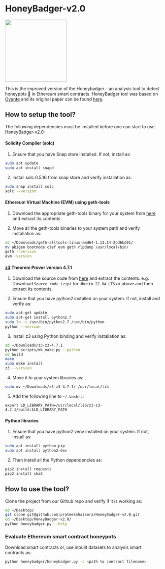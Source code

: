 HoneyBadger-v2.0
===========

<img src="https://github.com/christoftorres/HoneyBadger/blob/master/honeybadger_logo.png" width="200">

This is the improved version of the Honeybadger - an analysis tool to detect honeypots :honey_pot: in Ethereum smart contracts. HoneyBadger tool was based on [Oyente](https://github.com/melonproject/oyente) and its original paper can be found [here](https://arxiv.org/pdf/1902.06976.pdf).

## How to setup the tool?

The following dependencies must be installed before one can start to use HoneyBadger-v2.0:

#### Solidity Compiler (solc)

1. Ensure that you have Snap store installed. If not, install as:

```sh
sudo apt update
sudo apt install snapd
```

2. Install solc 0.5.16 from snap store and verify installation as:

```sh
sudo snap install solc
solc --version
```

#### Ethereum Virtual Machine (EVM) using geth-tools


1. Download the appropriate geth-tools binary for your system from [here](https://geth.ethereum.org/downloads) and extract its contents.

2. Move all the geth-tools binaries to your system path and verify installation as:

```sh
cd ~/Downloads/geth-alltools-linux-amd64-1.13.14-2bd6bd01/
mv abigen bootnode clef evm geth rlpdump /usr/local/bin/
geth --version
evm -version
```

#### [z3](https://github.com/Z3Prover/z3/releases) Theorem Prover version 4.7.1

1. Download the source code from [here](https://github.com/Z3Prover/z3/releases/tag/z3-4.7.1) and extract the contents. e.g. Download ``Source code (zip)`` for ``Ubuntu 22.04 LTS`` or above and then extract its contents.

2. Ensure that you have python2 installed on your system. If not, install and verify as:

```sh
sudo apt-get update
sudo apt-get install python2.7
sudo ln -s /usr/bin/python2.7 /usr/bin/python
python --version
```

3. Install z3 using Python binding and verify installation as:

```sh
cd ~/Downloads/z3-z3-4.7.1
python scripts/mk_make.py --python
cd build
make
sudo make install
z3 --version
```

4. Move it to your system libraries as:

```sh
sudo mv ~/Downloads/z3-z3-4.7.1/ /usr/local/lib
```

5. Add the following line to ``~/.bashrc``:

``export LD_LIBRARY_PATH=/usr/local/lib/z3-z3-4.7.1/build:$LD_LIBRARY_PATH``

#### Python libraries

1. Ensure that you have python2 venv installed on your system. If not, install as:

```sh
sudo apt install python-pip
sudo apt install python2-dev
```

2. Then install all the Python dependencies as:

```sh
pip2 install requests
pip2 install sha3
```

## How to use the tool?

Clone the project from our Github repo and verify if it is working as:

```sh
cd ~/Desktop/
git clone git@github.com:prateekbhaisora/HoneyBadger-v2.0.git
cd ~/Desktop/HoneyBadger-v2.0/
python honeybadger.py --help
```

### Evaluate Ethereum smart contract honeypots

Download smart contracts or, use inbuilt datasets to analysis smart contracts as:

```sh
python honeybadger/honeybadger.py -s <path to contract filename>
```